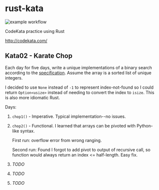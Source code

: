 # rust-kata

![example workflow](https://github.com/krscott/rust-kata/actions/workflows/rust.yml/badge.svg)

CodeKata practice using Rust

http://codekata.com/


## Kata02 - Karate Chop
Each day for five days, write a unique implementations of a binary search
according to the [specification](http://codekata.com/kata/kata02-karate-chop/).
Assume the array is a sorted list of unique integers.

I decided to use `None` instead of `-1` to represent index-not-found so I could
return `Option<usize>` instead of needing to convert the index to `isize`. This
is also more idiomatic Rust.

Days:
1. `chop1()` - Imperative.
   Typical implementation--no issues.
2. `chop2()` - Functional.
   I learned that arrays can be pivoted with Python-like syntax.

   First run: overflow error from wrong ranging.

   Second run: Found I forgot to add pivot to output of recursive call, so function
   would always return an index <= half-length. Easy fix.

3. *TODO*
4. *TODO*
5. *TODO*


